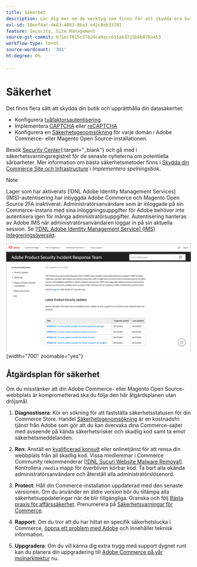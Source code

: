```yaml
---
title: Säkerhet
description: Lär dig mer om de verktyg som finns för att skydda era butiker och data, och riktlinjer för en säkerhetsåtgärdsplan om du upptäcker en kompromiss.
exl-id: 10eef4ac-de83-4083-9ba3-e42c8eb33781
feature: Security, Site Management
source-git-commit: 671ec7015c37b24ca0acc615ae3715b8b870a453
workflow-type: tm+mt
source-wordcount: '391'
ht-degree: 0%

---
```


# Säkerhet

Det finns flera sätt att skydda din butik och upprätthålla din datasäkerhet:

- Konfigurera [tvåfaktorsautentisering](security-two-factor-authentication.md)
- Implementera [CAPTCHA](security-captcha.md) eller [reCAPTCHA](security-google-recaptcha.md)
- Konfigurera en [Säkerhetsgenomsökning](security-scan.md) för varje domän i Adobe Commerce- eller Magento Open Source-installationen.

Besök [Security Center](https://helpx.adobe.com/security.html){:target=&quot;_blank&quot;} och gå med i säkerhetsvarningsregistret för de senaste nyheterna om potentiella sårbarheter. Mer information om bästa säkerhetsmetoder finns i [Skydda din Commerce Site och Infrastructure](https://experienceleague.adobe.com/docs/commerce-operations/implementation-playbook/best-practices/launch/security-best-practices.html) i _Implementera spelningsbok_.

>[!NOTE]
>
>Lager som har aktiverats [!DNL Adobe Identity Management Services] (IMS)-autentisering har inbyggda Adobe Commerce och Magento Open Source 2FA inaktiverat. Administratörsanvändare som är inloggade på sin Commerce-instans med sina inloggningsuppgifter för Adobe behöver inte autentisera igen för många administratörsuppgifter. Autentisering hanteras av Adobe IMS när administratörsanvändaren loggar in på sin aktuella session. Se [[!DNL Adobe Identity Management Service] (IMS) Integreringsöversikt](../getting-started/adobe-ims-integration-overview.md).

![Security Center](./assets/product-security-home.png){width="700" zoomable="yes"}

## Åtgärdsplan för säkerhet

Om du misstänker att din Adobe Commerce- eller Magento Open Source-webbplats är komprometterad ska du följa den här åtgärdsplanen utan dröjsmål.

1. **Diagnostisera**: Kör en sökning för att fastställa säkerhetsstatusen för din Commerce Store. Handel [Säkerhetsgenomsökning](security-scan.md) är en kostnadsfri tjänst från Adobe som gör att du kan övervaka dina Commerce-sajter med avseende på kända säkerhetsrisker och skadlig kod samt ta emot säkerhetsmeddelanden.

1. **Ren**: Anställ en [kvalificerad konsult](https://solutionpartners.adobe.com/s/directory/?partner_type=1) eller onlinetjänst för att rensa din webbplats från all skadlig kod. Vissa medlemmar i Commerce Community rekommenderar [[!DNL Sucuri Website Malware Removal]](https://sucuri.net/website-antivirus/malware-removal). Kontrollera `/media` mapp för överbliven körbar kod. Ta bort alla okända administratörsanvändare och återställ alla administratörslösenord.

1. **Protect**: Håll din Commerce-installation uppdaterad med den senaste versionen. Om du använder en äldre version bör du tillämpa alla säkerhetsuppdateringar när de blir tillgängliga. Granska och följ [Bästa praxis för affärssäkerhet](https://www.adobe.com/content/dam/cc/en/trust-center/ungated/whitepapers/experience-cloud/adobe-commerce-best-practices-guide.pdf). Prenumerera på [Säkerhetsvarningar för Commerce](https://www.adobe.com/subscription/adbeSecurityNotifications.html).

1. **Rapport**: Om du tror att du har hittat en specifik säkerhetslucka i Commerce, [öppna ett problem med Adobe](https://hackerone.com/adobe?type=team) och innehåller teknisk information.

1. **Uppgradera**: Om du vill känna dig extra trygg med support dygnet runt kan du planera din uppgradering till [Adobe Commerce på vår molnarkitektur](https://business.adobe.com/products/magento/cloud-delivery.html) nu.
